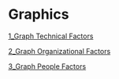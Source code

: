 Graphics
====================

[1_Graph Technical Factors](https://github.com/ericamourao/researchsoftware/blob/main/survey/adoption/notebooks/Graph_Developers_Technical.ipynb)

[2_Graph Organizational Factors](https://github.com/ericamourao/researchsoftware/blob/main/survey/adoption/notebooks/Graph_Developers_Organizational_Factors.ipynb)

[3_Graph People Factors](https://github.com/ericamourao/researchsoftware/blob/main/survey/adoption/notebooks/Graph_Developers_People_Factors.ipynb)

